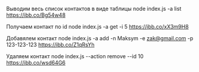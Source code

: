 Выводим весь список контактов в виде таблицы 
node index.js -a list  https://ibb.co/Bg54w48

Получаем контакт по id
node index.js -a get -i 5  https://ibb.co/xX3m9H8

Добавялем контакт
node index.js -a add -n Maksym -e zak@gmail.com -p 123-123-123  https://ibb.co/Z1qRsYh

Удаляем контакт
node index.js --action remove --id 10  https://ibb.co/wsd64G6

